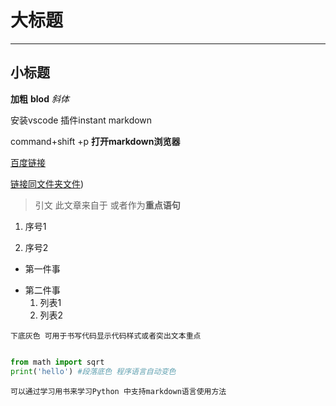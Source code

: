 # 大标题
---- 
## 小标题

**加粗** __blod__ *斜体*

安装vscode 插件instant markdown 

command+shift +p **打开markdown浏览器**

[百度链接](wwww.baidu.com)

[链接同文件夹文件](MORE.MD))

>引文 此文章来自于 或者作为**重点语句**

1. 序号1

2. 序号2

 * 第一件事
 - 第二件事
   1. 列表1 
   2. 列表2

 `下底灰色 可用于书写代码显示代码样式或者突出文本重点`

```python

from math import sqrt
print('hello') #段落底色 程序语言自动变色

```
`可以通过学习用书来学习Python 中支持markdown语言使用方法`
